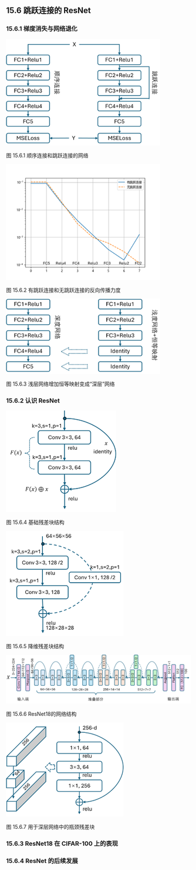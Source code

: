 
## 15.6 跳跃连接的 ResNet

### 15.6.1 梯度消失与网络退化

<img src="./img/ResNet_2.png" width=420>

图 15.6.1 顺序连接和跳跃连接的网络

<img src="./img/ResNet_1.png" width=420>

图 15.6.2 有跳跃连接和无跳跃连接的反向传播力度

<img src="./img/ResNet_3.png" width=420>

图 15.6.3 浅层网络增加恒等映射变成“深层”网络

### 15.6.2 认识 ResNet

<img src="./img/ResNet_4.png" width=300>

图 15.6.4 基础残差块结构

<img src="./img/ResNet_5.png" width=320>

图 15.6.5 降维残差块结构

<img src="./img/ResNet_6.png" width=720>

图 15.6.6 ResNet18的网络结构

<img src="./img/ResNet_7.png" width=320>

图 15.6.7 用于深层网络中的瓶颈残差块

### 15.6.3 ResNet18 在 CIFAR-100 上的表现

### 15.6.4 ResNet 的后续发展
